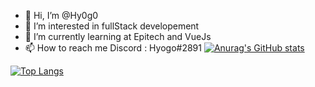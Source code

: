 - 👋 Hi, I’m @Hy0g0
- 👀 I’m interested in fullStack developement
- 🌱 I’m currently learning at Epitech and VueJs
- 📫 How to reach me Discord : Hyogo#2891
[![Anurag's GitHub stats](https://github-readme-stats.vercel.app/api?username=Hy0g0&count_private=true&show_icons=true&theme=dark)](https://github.com/anuraghazra/github-readme-stats)

[![Top Langs](https://github-readme-stats.vercel.app/api/top-langs/?username=Hy0g0r&theme=dark&layout=compact)](https://github.com/anuraghazra/github-readme-stats)
